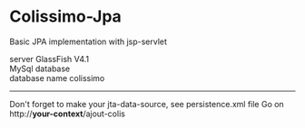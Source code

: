 # Colissimo-Jpa
Basic JPA implementation with jsp-servlet

server GlassFish V4.1 <br>
MySql database <br> 
database name colissimo<br><hr>
Don't forget to make your jta-data-source, see persistence.xml file
Go on http://<b>your-context</b>/ajout-colis<br>
